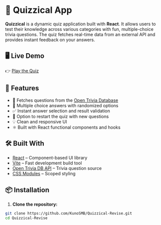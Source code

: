 # 🧠 Quizzical App

**Quizzical** is a dynamic quiz application built with **React**. It allows users to test their knowledge across various categories with fun, multiple-choice trivia questions. The quiz fetches real-time data from an external API and provides instant feedback on your answers.

## 🖥️ Live Demo

👉 [Play the Quiz](https://quizzical-hut.netlify.app/)

## 🚀 Features

- 📡 Fetches questions from the [Open Trivia Database](https://opentdb.com/)
- 🎯 Multiple choice answers with randomized options
- ✅ Instant answer selection and result validation
- 🔄 Option to restart the quiz with new questions
- 💡 Clean and responsive UI
- ⚛️ Built with React functional components and hooks

## 🛠️ Built With

- [React](https://reactjs.org/) – Component-based UI library
- [Vite](https://vitejs.dev/) – Fast development build tool
- [Open Trivia DB API](https://opentdb.com/) – Trivia question source
- [CSS Modules](https://github.com/css-modules/css-modules) – Scoped styling

## 📦 Installation

1. **Clone the repository:**

```bash
git clone https://github.com/KunoSMB/Quizzical-Revise.git
cd Quizzical-Revise
